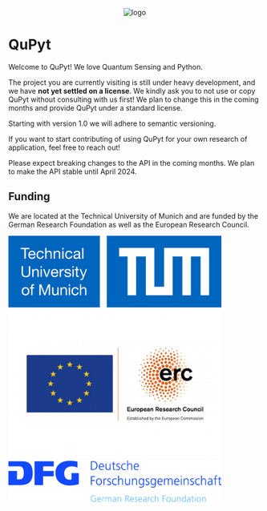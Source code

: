 <div align="center">

![logo](./assets/images/qp_logo.png)

</div>

# QuPyt

Welcome to QuPyt! We love Quantum Sensing and Python. 



The project you are currently visiting is still under heavy development, and we have **not yet settled on a license**. We kindly ask you to not use or copy QuPyt without consulting with us first! We plan to change this in the coming months and provide QuPyt under a standard license.



Starting with version 1.0 we will adhere to semantic versioning. 



If you want to start contributing of using QuPyt for your own research of application, feel free to reach out!



Please expect breaking changes to the API in the coming months. We plan to make the API stable until April 2024.

## Funding

We are located at the Technical University of Munich and are funded by the German Research Foundation as well as the European Research Council.

<img src="./assets/images/TUM_Logo_extern_mt_EN_RGB_s.svg" width="425"/> <img src="./assets/images/LOGO_ERC-FLAG_EU_.jpg" width="425"/> <img src="./assets/images/dfg_logo_englisch_blau_en.jpg" width="425"/>
